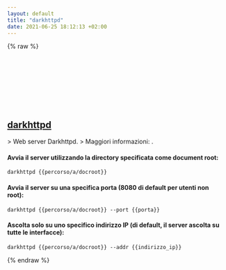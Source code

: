 ```yaml
---
layout: default
title: "darkhttpd"
date: 2021-06-25 18:12:13 +02:00
---
```

{% raw %}
<h2 id="darkhttpd">
  <a href="/it/common/darkhttpd.html">darkhttpd</a> <a href="#darkhttpd"><svg class="icon">
    <use href="/assets/images/unicode_sprite.svg#link" />
  </svg></a>
</h2>
> Web server Darkhttpd.
> Maggiori informazioni: <https://unix4lyfe.org/darkhttpd>.

#### Avvia il server utilizzando la directory specificata come document root:
```shell
darkhttpd {{percorso/a/docroot}}
```
#### Avvia il server su una specifica porta (8080 di default per utenti non root):
```shell
darkhttpd {{percorso/a/docroot}} --port {{porta}}
```
#### Ascolta solo su uno specifico indirizzo IP (di default, il server ascolta su tutte le interfacce):
```shell
darkhttpd {{percorso/a/docroot}} --addr {{indirizzo_ip}}
```
{% endraw %}